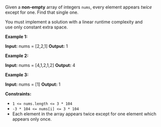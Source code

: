 Given a **non-empty** array of integers `nums`, every element appears _twice_ except for one. Find that single one.

You must implement a solution with a linear runtime complexity and use only constant extra space.

**Example 1:**

**Input:** nums = \[2,2,1\]
**Output:** 1

**Example 2:**

**Input:** nums = \[4,1,2,1,2\]
**Output:** 4

**Example 3:**

**Input:** nums = \[1\]
**Output:** 1

**Constraints:**

*   `1 <= nums.length <= 3 * 104`
*   `-3 * 104 <= nums[i] <= 3 * 104`
*   Each element in the array appears twice except for one element which appears only once.